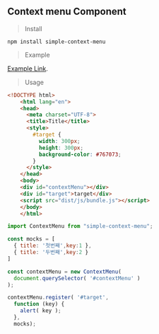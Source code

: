 ## Context menu Component

> Install

~~~
npm install simple-context-menu
~~~

> Example

[Example Link](https://codesandbox.io/s/simple-context-menu-f0r07).

> Usage
```html
<!DOCTYPE html>
    <html lang="en">
    <head>
      <meta charset="UTF-8">
      <title>Title</title>
      <style>
        #target {
          width: 300px;
          height: 300px;
          background-color: #767073;
        }
      </style>
    </head>
    <body>
    <div id="contextMenu"></div>
    <div id="target">target</div>
    <script src="dist/js/bundle.js"></script>
    </body>
    </html>
```

```javascript
import ContextMenu from "simple-context-menu";

const mocks = [
  { title: '첫번째',key:1 },
  { title: '두번째',key:2 }
]

const contextMenu = new ContextMenu(
  document.querySelector( '#contextMenu' )
);

contextMenu.register( '#target',
  function (key) {
    alert( key );
  },
  mocks);

```
